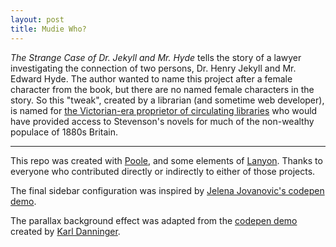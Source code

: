 ```yaml
---
layout: post
title: Mudie Who?
---
```


*The Strange Case of Dr. Jekyll and Mr. Hyde* tells the story of a lawyer investigating the connection of two persons, Dr. Henry Jekyll and Mr. Edward Hyde. The author wanted to name this project after a female character from the book, but there are no named female characters in the story. So this "tweak", created by a  librarian (and sometime web developer), is named for [the Victorian-era proprietor of circulating libraries](https://en.wikipedia.org/wiki/Charles_Edward_Mudie) who would have provided access to Stevenson's novels for much of the non-wealthy populace of 1880s Britain.

-----

This repo was created with [Poole](http://getpoole.com/), and some elements of [Lanyon](http://lanyon.getpoole.com/). Thanks to everyone who contributed directly or indirectly to either of those projects.

The final sidebar configuration was inspired by [Jelena Jovanovic's codepen demo](https://codepen.io/plavookac/full/qomrMw).

The parallax background effect was adapted from the [codepen demo](https://codepen.io/karldanninger/pen/NwzMzN) created by [Karl Danninger](https://www.okgrow.com/posts/css-only-parallax).
